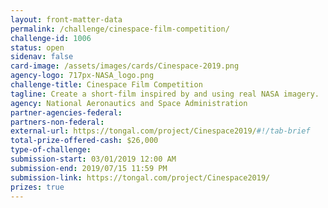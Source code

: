 ```yaml
---
layout: front-matter-data
permalink: /challenge/cinespace-film-competition/
challenge-id: 1006
status: open
sidenav: false
card-image: /assets/images/cards/Cinespace-2019.png
agency-logo: 717px-NASA_logo.png
challenge-title: Cinespace Film Competition
tagline: Create a short-film inspired by and using real NASA imagery.
agency: National Aeronautics and Space Administration
partner-agencies-federal: 
partners-non-federal: 
external-url: https://tongal.com/project/Cinespace2019/#!/tab-brief
total-prize-offered-cash: $26,000
type-of-challenge: 
submission-start: 03/01/2019 12:00 AM
submission-end: 2019/07/15 11:59 PM
submission-link: https://tongal.com/project/Cinespace2019/
prizes: true
---
```




